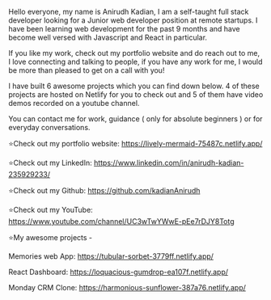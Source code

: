 Hello everyone, my name is Anirudh Kadian, I am a self-taught full stack developer looking for a Junior web developer position at remote startups. I have been learning web development for the past 9 months and have become well versed with Javascript and React in particular.
 
If you like my work, check out my portfolio website and do reach out to me, I love connecting and talking to people, if you have any work for me, I would be more than pleased to get on a call with you!

 I have built 6 awesome projects which you can find down below. 4 of these projects are hosted on Netlify for you to check out and 5 of them have video demos recorded on a youtube channel.

You can contact me for work, guidance ( only for absolute beginners ) or for everyday conversations. 

⭐Check out my portfolio website: https://lively-mermaid-75487c.netlify.app/

⭐Check out my LinkedIn: https://www.linkedin.com/in/anirudh-kadian-235929233/

⭐Check out my Github: https://github.com/kadianAnirudh

⭐Check out my YouTube: https://www.youtube.com/channel/UC3wTwYWwE-pEe7rDJY8Totg

⭐My awesome projects - 

Memories web App: https://tubular-sorbet-3779ff.netlify.app/

React Dashboard: https://loquacious-gumdrop-ea107f.netlify.app/

Monday CRM Clone:  https://harmonious-sunflower-387a76.netlify.app/


